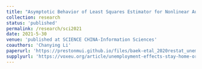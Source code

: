 ```yaml
---
title: "Asymptotic Behavior of Least Squares Estimator for Nonlinear Autoregressive Models"
collection: research
status: 'published'
permalink: /research/sci2021
date: 2021-5-30
venue: 'published at SCIENCE CHINA-Information Sciences'
coauthors: 'Chanying Li'
paperurl: 'https://prestonmui.github.io/files/baek-etal_2020restat_unemploymenteffects.pdf'
supplyurl: 'https://voxeu.org/article/unemployment-effects-stay-home-orders'
---
```

